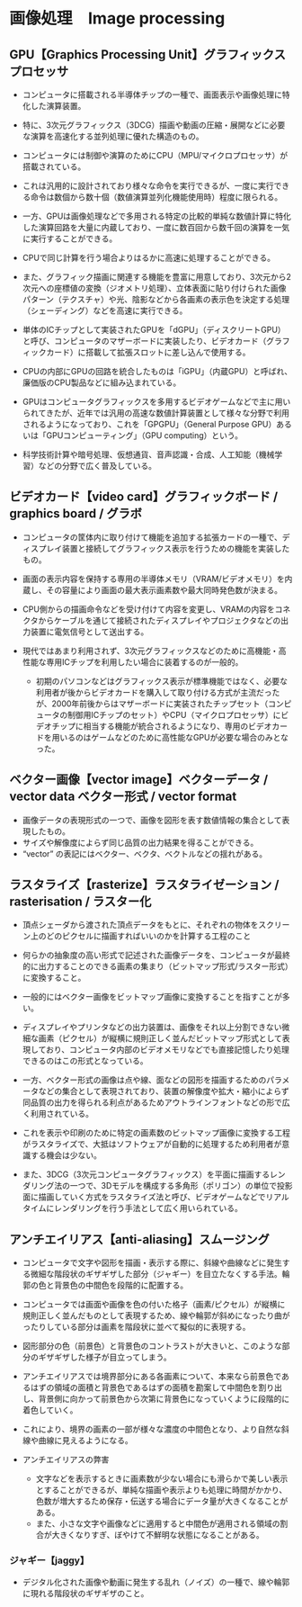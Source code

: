 # 画像処理　Image processing


## GPU【Graphics Processing Unit】グラフィックスプロセッサ
- コンピュータに搭載される半導体チップの一種で、画面表示や画像処理に特化した演算装置。
- 特に、3次元グラフィックス（3DCG）描画や動画の圧縮・展開などに必要な演算を高速化する並列処理に優れた構造のもの。

- コンピュータには制御や演算のためにCPU（MPU/マイクロプロセッサ）が搭載されている。
- これは汎用的に設計されており様々な命令を実行できるが、一度に実行できる命令は数個から数十個（数値演算並列化機能使用時）程度に限られる。

- 一方、GPUは画像処理などで多用される特定の比較的単純な数値計算に特化した演算回路を大量に内蔵しており、一度に数百回から数千回の演算を一気に実行することができる。
- CPUで同じ計算を行う場合よりはるかに高速に処理することができる。

- また、グラフィック描画に関連する機能を豊富に用意しており、3次元から2次元への座標値の変換（ジオメトリ処理）、立体表面に貼り付けられた画像パターン（テクスチャ）や光、陰影などから各画素の表示色を決定する処理（シェーディング）などを高速に実行できる。

- 単体のICチップとして実装されたGPUを「dGPU」（ディスクリートGPU）と呼び、コンピュータのマザーボードに実装したり、ビデオカード（グラフィックカード）に搭載して拡張スロットに差し込んで使用する。
- CPUの内部にGPUの回路を統合したものは「iGPU」（内蔵GPU）と呼ばれ、廉価版のCPU製品などに組み込まれている。

- GPUはコンピュータグラフィックスを多用するビデオゲームなどで主に用いられてきたが、近年では汎用の高速な数値計算装置として様々な分野で利用されるようになっており、これを「GPGPU」（General Purpose GPU）あるいは「GPUコンピューティング」（GPU computing）という。
- 科学技術計算や暗号処理、仮想通貨、音声認識・合成、人工知能（機械学習）などの分野で広く普及している。


## ビデオカード【video card】グラフィックボード / graphics board / グラボ
- コンピュータの筐体内に取り付けて機能を追加する拡張カードの一種で、ディスプレイ装置と接続してグラフィックス表示を行うための機能を実装したもの。
- 画面の表示内容を保持する専用の半導体メモリ（VRAM/ビデオメモリ）を内蔵し、その容量により画面の最大表示画素数や最大同時発色数が決まる。
- CPU側からの描画命令などを受け付けて内容を変更し、VRAMの内容をコネクタからケーブルを通じて接続されたディスプレイやプロジェクタなどの出力装置に電気信号として送出する。

- 現代ではあまり利用されず、3次元グラフィックスなどのために高機能・高性能な専用ICチップを利用したい場合に装着するのが一般的。
    - 初期のパソコンなどはグラフィックス表示が標準機能ではなく、必要な利用者が後からビデオカードを購入して取り付ける方式が主流だったが、2000年前後からはマザーボードに実装されたチップセット（コンピュータの制御用ICチップのセット）やCPU（マイクロプロセッサ）にビデオチップに相当する機能が統合されるようになり、専用のビデオカードを用いるのはゲームなどのために高性能なGPUが必要な場合のみとなった。





## ベクター画像【vector image】ベクターデータ / vector data ベクター形式 / vector format
- 画像データの表現形式の一つで、画像を図形を表す数値情報の集合として表現したもの。
- サイズや解像度によらず同じ品質の出力結果を得ることができる。
- “vector” の表記にはベクター、ベクタ、ベクトルなどの揺れがある。




## ラスタライズ【rasterize】ラスタライゼーション / rasterisation / ラスター化
- 頂点シェーダから渡された頂点データをもとに、それぞれの物体をスクリーン上のどのピクセルに描画すればいいのかを計算する工程のこと


- 何らかの抽象度の高い形式で記述された画像データを、コンピュータが最終的に出力することのできる画素の集まり（ビットマップ形式/ラスター形式）に変換すること。
- 一般的にはベクター画像をビットマップ画像に変換することを指すことが多い。

- ディスプレイやプリンタなどの出力装置は、画像をそれ以上分割できない微細な画素（ピクセル）が縦横に規則正しく並んだビットマップ形式として表現しており、コンピュータ内部のビデオメモリなどでも直接記憶したり処理できるのはこの形式となっている。

- 一方、ベクター形式の画像は点や線、面などの図形を描画するためのパラメータなどの集合として表現されており、装置の解像度や拡大・縮小によらず同品質の出力を得られる利点があるためアウトラインフォントなどの形で広く利用されている。
- これを表示や印刷のために特定の画素数のビットマップ画像に変換する工程がラスタライズで、大抵はソフトウェアが自動的に処理するため利用者が意識する機会は少ない。

- また、3DCG（3次元コンピュータグラフィックス）を平面に描画するレンダリング法の一つで、3Dモデルを構成する多角形（ポリゴン）の単位で投影面に描画していく方式をラスタライズ法と呼び、ビデオゲームなどでリアルタイムにレンダリングを行う手法として広く用いられている。


## アンチエイリアス【anti-aliasing】スムージング
- コンピュータで文字や図形を描画・表示する際に、斜線や曲線などに発生する微細な階段状のギザギザした部分（ジャギー）を目立たなくする手法。輪郭の色と背景色の中間色を段階的に配置する。
- コンピュータでは画面や画像を色の付いた格子（画素/ピクセル）が縦横に規則正しく並んだものとして表現するため、線や輪郭が斜めになったり曲がったりしている部分は画素を階段状に並べて擬似的に表現する。
- 図形部分の色（前景色）と背景色のコントラストが大きいと、このような部分のギザギザした様子が目立ってしまう。

- アンチエイリアスでは境界部分にある各画素について、本来なら前景色であるはずの領域の面積と背景色であるはずの面積を勘案して中間色を割り出し、背景側に向かって前景色から次第に背景色になっていくように段階的に着色していく。
- これにより、境界の画素の一部が様々な濃度の中間色となり、より自然な斜線や曲線に見えるようになる。

- アンチエイリアスの弊害
    - 文字などを表示するときに画素数が少ない場合にも滑らかで美しい表示とすることができるが、単純な描画や表示よりも処理に時間がかかり、色数が増大するため保存・伝送する場合にデータ量が大きくなることがある。
    - また、小さな文字や画像などに適用すると中間色が適用される領域の割合が大きくなりすぎ、ぼやけて不鮮明な状態になることがある。

### ジャギー【jaggy】
- デジタル化された画像や動画に発生する乱れ（ノイズ）の一種で、線や輪郭に現れる階段状のギザギザのこと。